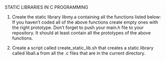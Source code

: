 STATIC LIBRARIES IN C PROGRAMMING

1. Create the static library libmy.a containing all the functions listed below:
If you haven’t coded all of the above functions create empty ones with the right prototype.
Don’t forget to push your main.h file to your repository. It should at least contain all the prototypes of the above functions.

2. Create a script called create_static_lib.sh that creates a static library called liball.a from all the .c files that are in the current directory.
